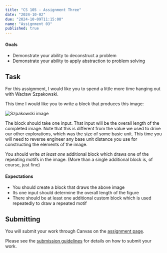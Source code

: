 ```yaml
---
title: "CS 105 - Assignment Three"
date: "2024-10-02"
due: "2024-10-09T11:15:00"
name: "Assignment 03"
published: true
---
```


#### Goals

- Demonstrate your ability to deconstruct a problem
- Demonstrate your ability to apply abstraction to problem solving

## Task

For this assignment, I would like you to spend a little more time hanging out with Wacław Szpakowski.

This time I would like you to write a block that produces this image:

![Szpakowski image](../images/assignments/assignment03/waclaw-szpakowski-04.jpg)

The block should take one input. That input will be the overall length of the completed image. Note that this is different from the value we used to drive our other explorations, which was the size of some basic unit. This time you will need to reverse engineer any base unit distance you use for constructing the elements of the image.

You should write _at least one_ additional block which draws one of the repeating motifs in the image. (More than a single additional block is, of course, just fine)

#### Expectations

- You should create a block that draws the above image
- Its one input should determine the overall length of the figure
- There should be at least one additional custom block which is used repeatedly to draw a repeated motif

## Submitting

You will submit your work through Canvas on the [assignment page](https://middlebury.instructure.com/courses/15553/assignments/289613).

Please see the [submission guidelines](../resources/submissions) for details on how to submit your work.
